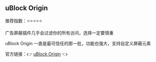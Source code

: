 ## uBlock Origin

推荐指数：⭐⭐⭐⭐⭐

广告屏蔽插件几乎会过滤你的所有访问，选择一定要慎重

uBlock Origin 一直是最可信任的那一批，功能也强大，支持自定义屏蔽元素

官方链接：👉 [uBlock Origin](
https://chrome.google.com/webstore/detail/ublock-origin/cjpalhdlnbpafiamejdnhcphjbkeiagm
) 👈


























































